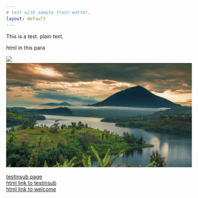 ```yaml
---
# test with sample front matter.
layout: default
---
```


This is a test.  plain text.  

<p>html in this para</p>

<img src="/_site/assets/images/muhabura1.jpg"></img>
![muhabura, the guide1](/images/muhabura1.jpg)

[testinsub page](_posts/testinsub.md)<br>
<a href="_posts/testinsub.md">html link to testinsub</a><br>
<a href="_posts/welcome.markdown">html link to welcome</a>
